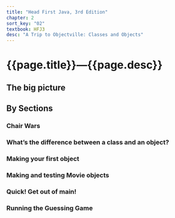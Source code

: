 ```yaml
---
title: "Head First Java, 3rd Edition"
chapter: 2
sort_key: "02"
textbook: HFJ3
desc: "A Trip to Objectville: Classes and Objects"
---
```


# {{page.title}}—{{page.desc}}

## The big picture

## By Sections

### Chair Wars

### What’s the difference between a class and an object?

### Making your first object

### Making and testing Movie objects

### Quick! Get out of main!

### Running the Guessing Game
